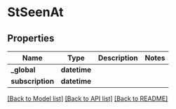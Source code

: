 # StSeenAt

## Properties
Name | Type | Description | Notes
------------ | ------------- | ------------- | -------------
**_global** | **datetime** |  | 
**subscription** | **datetime** |  | 

[[Back to Model list]](../README.md#documentation-for-models) [[Back to API list]](../README.md#documentation-for-api-endpoints) [[Back to README]](../README.md)

